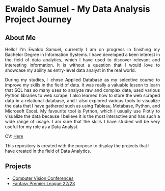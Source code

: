 <h1>Ewaldo Samuel - My Data Analysis Project Journey</h1>
<h2>About Me</h2>
<body><p align="justify">Hello! I'm Ewaldo Samuel, currently I am on progress in finishing my Bachelor Degree in Information Systems. I have developed a keen interest in the field of data analytics, which I have used to discover relevant and interesting information. It is without a question that I would love to showcase my ability as entry-level data analyst in the real world.</p>

<p align = "justify">During my studies, I chose Applied Database as my selective course to improve my skills in the field of data. It was really a valuable lesson to learn that SQL has so many uses to analyze raw and complex data, used various Python libraries to web scrape, I also learned how to store the web scraped data in a relational database, and I also explored various tools to visualize the data that I have gathered such as using Tableau, Metabase, Python, and Microsoft Excel. My favourite tool is Python, which I usually use Plotly to visualize the data because I believe it is the most interactive and has such a wide range of usage. I am sure that the skills I have studied will be very useful for my role as a Data Analyst.</p>

CV: [Here](https://drive.google.com/file/d/1eM2OhqwpJIXGGaupHVwzaH4JF8yf8NBL/view?usp=drive_link)

This repository is created with the purpose to display the projects that I have created in the field of Data Analytics.

<h2>Projects</h2>
<ul>
  <li><a href = "https://github.com/ewaldo19/Computer-Vision-Data-Analysis-Project">Computer Vision Conferences</a></li>
  <li><a href = "https://github.com/ewaldo19/FPL-22-23-Data-Analysis">Fantasy Premier League 22/23</a></body></li>
</ul>
